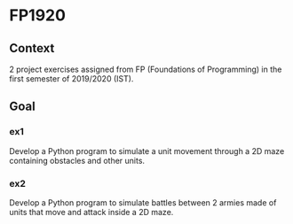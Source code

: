 # FP1920

## Context
2 project exercises assigned from FP (Foundations of Programming) in the first semester of 2019/2020 (IST).

## Goal
### ex1
Develop a Python program to simulate a unit movement through a 2D maze containing obstacles and other units.

### ex2
Develop a Python program to simulate battles between 2 armies made of units that move and attack inside a 2D maze.
